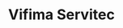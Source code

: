 ---
title: "Vifima Servitec"
url: /san-juan-de-miraflores/vifima-servitec/
shop: piezas de automóviles
---